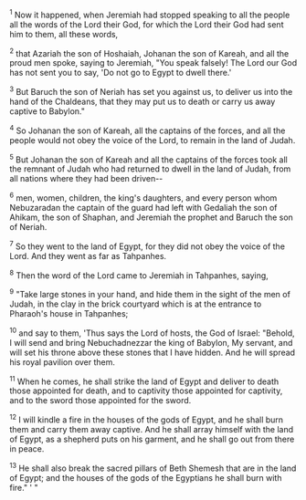 <sup>1</sup> 
Now it happened, when Jeremiah had stopped speaking to all the people all the words of the Lord their God, for which the Lord their God had sent him to them, all these words, 

<sup>2</sup> 
that Azariah the son of Hoshaiah, Johanan the son of Kareah, and all the proud men spoke, saying to Jeremiah, "You speak falsely! The Lord our God has not sent you to say, 'Do not go to Egypt to dwell there.' 

<sup>3</sup> 
But Baruch the son of Neriah has set you against us, to deliver us into the hand of the Chaldeans, that they may put us to death or carry us away captive to Babylon." 

<sup>4</sup> 
So Johanan the son of Kareah, all the captains of the forces, and all the people would not obey the voice of the Lord, to remain in the land of Judah. 

<sup>5</sup> 
But Johanan the son of Kareah and all the captains of the forces took all the remnant of Judah who had returned to dwell in the land of Judah, from all nations where they had been driven-- 

<sup>6</sup> 
men, women, children, the king's daughters, and every person whom Nebuzaradan the captain of the guard had left with Gedaliah the son of Ahikam, the son of Shaphan, and Jeremiah the prophet and Baruch the son of Neriah. 

<sup>7</sup> 
So they went to the land of Egypt, for they did not obey the voice of the Lord. And they went as far as Tahpanhes. 

<sup>8</sup> 
Then the word of the Lord came to Jeremiah in Tahpanhes, saying, 

<sup>9</sup> 
"Take large stones in your hand, and hide them in the sight of the men of Judah, in the clay in the brick courtyard which is at the entrance to Pharaoh's house in Tahpanhes; 

<sup>10</sup> 
and say to them, 'Thus says the Lord of hosts, the God of Israel: "Behold, I will send and bring Nebuchadnezzar the king of Babylon, My servant, and will set his throne above these stones that I have hidden. And he will spread his royal pavilion over them. 

<sup>11</sup> 
When he comes, he shall strike the land of Egypt and deliver to death those appointed for death, and to captivity those appointed for captivity, and to the sword those appointed for the sword. 

<sup>12</sup> 
I will kindle a fire in the houses of the gods of Egypt, and he shall burn them and carry them away captive. And he shall array himself with the land of Egypt, as a shepherd puts on his garment, and he shall go out from there in peace. 

<sup>13</sup> 
He shall also break the sacred pillars of Beth Shemesh that are in the land of Egypt; and the houses of the gods of the Egyptians he shall burn with fire." ' "
